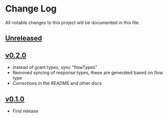 # Change Log
All notable changes to this project will be documented in this file.

## [Unreleased]

## [v0.2.0]
- Instead of grant types, sync "flowTypes"
- Removed syncing of response types, these are generated based on flow type
- Corrections in the README and other docs

## [v0.1.0]
- First release

[Unreleased]: https://github.com/CESNET/spreg_oidc_metadata_sync/tree/master
[v0.2.0]: https://github.com/CESNET/spreg_oidc_metadata_sync/tree/v0.2.0
[v0.1.0]: https://github.com/CESNET/spreg_oidc_metadata_sync/tree/v0.1.0

